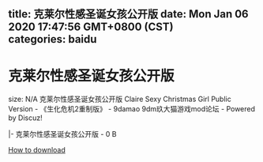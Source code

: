 
title: 克莱尔性感圣诞女孩公开版
date: Mon Jan 06 2020 17:47:56 GMT+0800 (CST)    
categories: baidu
---

# 克莱尔性感圣诞女孩公开版
size: N/A
 克莱尔性感圣诞女孩公开版 Claire Sexy Christmas Girl Public Version - 《生化危机2重制版》 - 9damao 9dm玖大猫游戏mod论坛 - Powered by Discuz!
 
|- 克莱尔性感圣诞女孩公开版 - 0 B

[How to download](https://bpcam.bemobtrk.com/go/2ceec3aa-1ca2-46d6-b9ff-aaa5c184517c?jno=9)